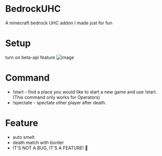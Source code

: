# BedrockUHC
A minecraft bedrock UHC addon I made just for fun

# Setup

turn on beta-api feature
![image](https://github.com/user-attachments/assets/2708b085-03c0-45f9-8853-c5b60dcb595f)

# Command
- !start - find a place you would like to start a new game and use !start. (This command only works for Operators)
- !spectate - spectate other player after death.

# Feature
- auto smelt 
- death match with border
- IT'S NOT A BUG, IT'S A FEATURE! 🐞
